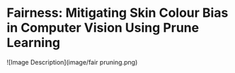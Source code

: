 # Fairness: Mitigating Skin Colour Bias in Computer Vision Using Prune Learning

![Image Description](image/fair pruning.png)
